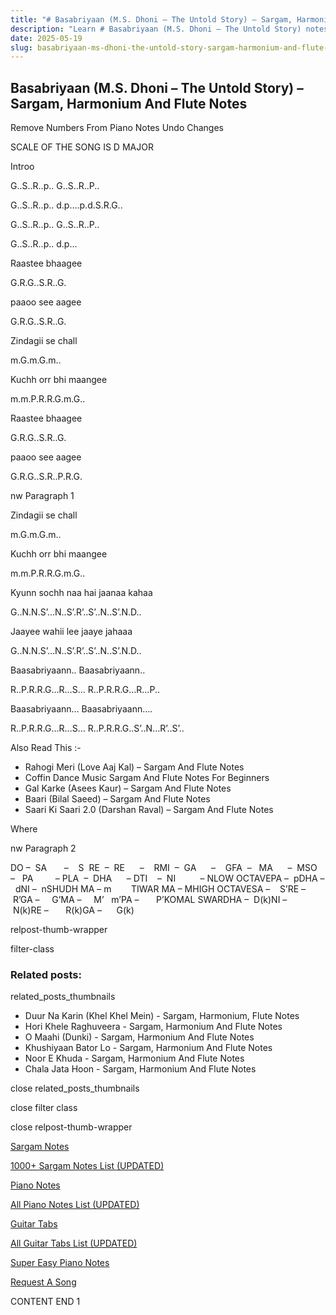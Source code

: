 ```yaml
---
title: "# Basabriyaan (M.S. Dhoni – The Untold Story) – Sargam, Harmonium And Flute Notes"
description: "Learn # Basabriyaan (M.S. Dhoni – The Untold Story) notes, sargam, harmonium notations and flute notes. Easy step-by-step tutorial for beginners."
date: 2025-05-19
slug: basabriyaan-ms-dhoni-the-untold-story-sargam-harmonium-and-flute-notes
---
```


## Basabriyaan (M.S. Dhoni – The Untold Story) – Sargam, Harmonium And Flute Notes

Remove Numbers From Piano Notes
Undo Changes

SCALE OF THE SONG IS D MAJOR

Introo

G..S..R..p.. G..S..R..P..

G..S..R..p.. d.p….p.d.S.R.G..

G..S..R..p.. G..S..R..P..

G..S..R..p.. d.p…

Raastee bhaagee

G.R.G..S.R..G.

paaoo see aagee

G.R.G..S.R..G.

Zindagii se chall

m.G.m.G.m..

Kuchh orr bhi maangee

m.m.P.R.R.G.m.G..

Raastee bhaagee

G.R.G..S.R..G.

paaoo see aagee

G.R.G..S.R..P.R.G.

nw Paragraph 1

Zindagii se chall

m.G.m.G.m..

Kuchh orr bhi maangee

m.m.P.R.R.G.m.G..

Kyunn sochh naa hai jaanaa kahaa

G..N.N.S’…N..S’.R’..S’..N..S’.N.D..

Jaayee wahii lee jaaye jahaaa

G..N.N.S’…N..S’.R’..S’..N..S’.N.D..

Baasabriyaann.. Baasabriyaann..

R..P.R.R.G…R…S… R..P.R.R.G…R…P..

Baasabriyaann… Baasabriyaann….

R..P.R.R.G…R…S… R..P.R.R.G..S’..N…R’..S’..



Also Read This :-



* Rahogi Meri (Love Aaj Kal) – Sargam And Flute Notes
* Coffin Dance Music Sargam And Flute Notes For Beginners
* Gal Karke (Asees Kaur) – Sargam And Flute Notes
* Baari (Bilal Saeed) – Sargam And Flute Notes
* Saari Ki Saari 2.0 (Darshan Raval) – Sargam And Flute Notes

Where



nw Paragraph 2

DO –  SA       –    S  RE  –  RE      –    RMI  –  GA      –    GFA  –   MA      –  MSO  –   PA         – PLA  –  DHA      – DTI    –  NI          – NLOW OCTAVEPA –  pDHA –  dNI –  nSHUDH MA – m        TIWAR MA – MHIGH OCTAVESA –    S’RE –     R’GA –     G’MA –     M’   m’PA –       P’KOMAL SWARDHA –  D(k)NI –       N(k)RE –       R(k)GA –      G(k)



relpost-thumb-wrapper

filter-class

### Related posts:

related_posts_thumbnails

* Duur Na Karin (Khel Khel Mein) - Sargam, Harmonium, Flute Notes
* Hori Khele Raghuveera - Sargam, Harmonium And Flute Notes
* O Maahi (Dunki) - Sargam, Harmonium And Flute Notes
* Khushiyaan Bator Lo - Sargam, Harmonium And Flute Notes
* Noor E Khuda - Sargam, Harmonium And Flute Notes
* Chala Jata Hoon - Sargam, Harmonium And Flute Notes

close related_posts_thumbnails

close filter class

close relpost-thumb-wrapper

[Sargam Notes](https://www.notationsworld.com/sargam-notes.html)

[1000+ Sargam Notes List (UPDATED)](https://www.notationsworld.com/all-songs-list-sargam-notes.html)

[Piano Notes](https://www.notationsworld.com/piano-notes.html)

[All Piano Notes List (UPDATED)](https://www.notationsworld.com/all-songs-list-piano-notes.html)

[Guitar Tabs](https://www.notationsworld.com/guitar-tabs.html)

[All Guitar Tabs List (UPDATED)](https://www.notationsworld.com/all-songs-list-guitar-tabs.html)

[Super Easy Piano Notes](https://studywall.in/)

[Request A Song](https://www.notationsworld.com/request-a-song.html)

CONTENT END 1

